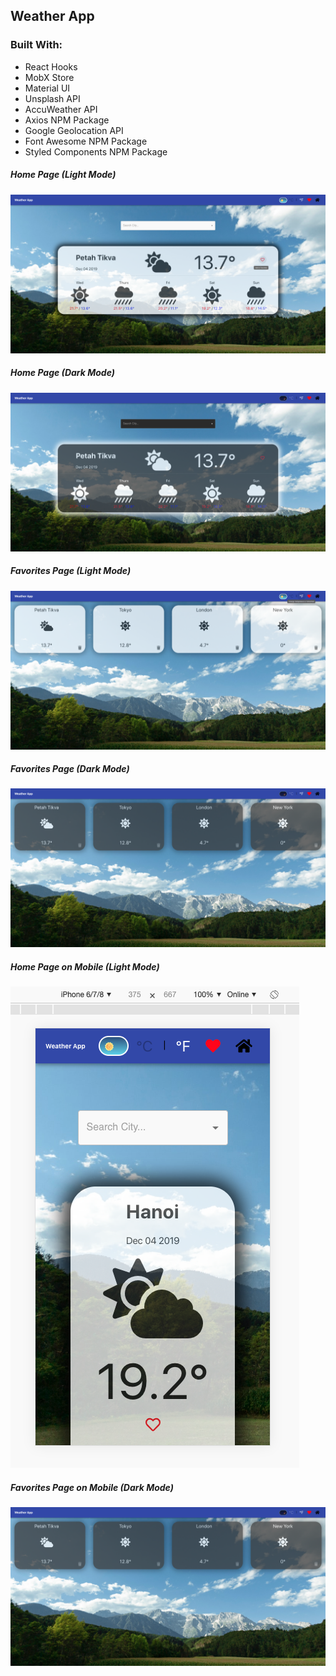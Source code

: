 ## Weather App

### Built With:
- React Hooks
- MobX Store
- Material UI
- Unsplash API
- AccuWeather API
- Axios NPM Package
- Google Geolocation API
- Font Awesome NPM Package
- Styled Components NPM Package

##### Home Page (Light Mode)
![alt text](screen_shots/HomePageLightMode.png "Home Page (Light Mode)")
##### Home Page (Dark Mode)
![alt text](screen_shots/HomePageDarkMode.png "Home Page (Dark Mode)")
##### Favorites Page (Light Mode)
![alt text](screen_shots/FavoritesLightMode.png "Favorites Page (Light Mode)")
##### Favorites Page (Dark Mode)
![alt text](screen_shots/FavoritesDarkMode.png "Favorites Page (Dark Mode)")
##### Home Page on Mobile (Light Mode)
![alt text](screen_shots/MobileHomePageLight.png "Home Page on Mobile (Light Mode)")
##### Favorites Page on Mobile (Dark Mode)
![alt text](screen_shots/FavoritesDarkMode.png "Favorites Page on Mobile (Dark Mode)")
